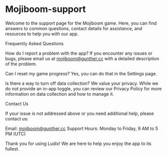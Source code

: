 # Mojiboom-support

Welcome to the support page for the Mojiboom game. Here, you can find answers to common questions, contact details for assistance, and resources to help you with our app.

Frequently Asked Questions

How do I report a problem with the app? If you encounter any issues or bugs, please email us at mojiboom@gunther.cc with a detailed description of the problem.

Can I reset my game progress? Yes, you can do that in the Settings page.

Is there a way to turn off data collection? We value your privacy. While we do not provide an in-app toggle, you can review our Privacy Policy for more information on data collection and how to manage it.

Contact Us

If your issue is not addressed above or you need additional help, please contact us:

Email: mojiboom@gunther.cc Support Hours: Monday to Friday, 9 AM to 5 PM (UTC)

Thank you for using Ludix! We are here to help you enjoy the app to its fullest.
